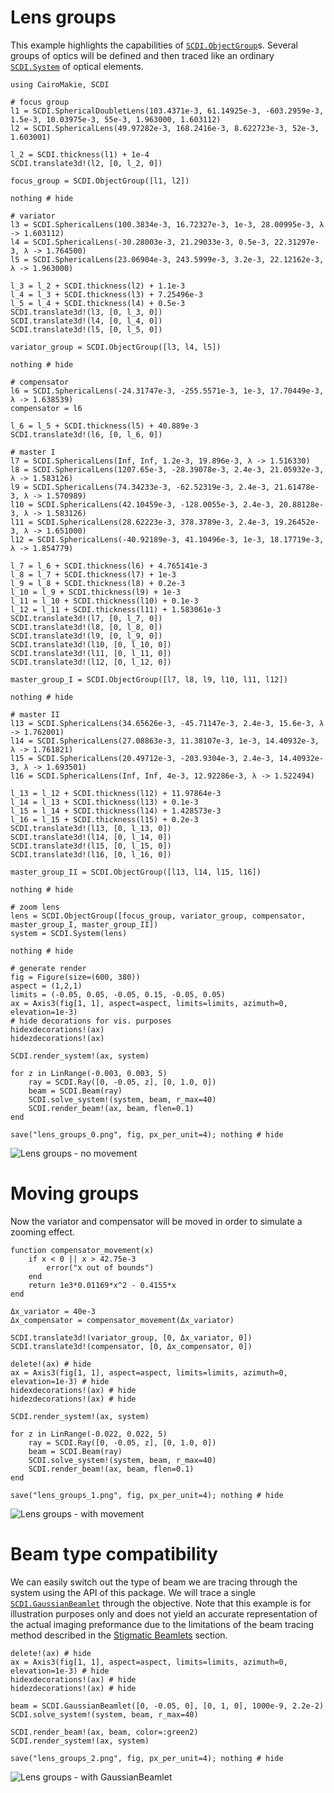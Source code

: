 # Lens groups

This example highlights the capabilities of [`SCDI.ObjectGroup`](@ref)s. Several groups of optics will be defined and then traced like an ordinary [`SCDI.System`](@ref) of optical elements.

```@example focus_lens
using CairoMakie, SCDI

# focus group
l1 = SCDI.SphericalDoubletLens(103.4371e-3, 61.14925e-3, -603.2959e-3, 1.5e-3, 10.03975e-3, 55e-3, 1.963000, 1.603112)
l2 = SCDI.SphericalLens(49.97282e-3, 168.2416e-3, 8.622723e-3, 52e-3, 1.603001)

l_2 = SCDI.thickness(l1) + 1e-4
SCDI.translate3d!(l2, [0, l_2, 0])

focus_group = SCDI.ObjectGroup([l1, l2])

nothing # hide
```

```@example focus_lens
# variator
l3 = SCDI.SphericalLens(100.3834e-3, 16.72327e-3, 1e-3, 28.00995e-3, λ -> 1.603112)
l4 = SCDI.SphericalLens(-30.28003e-3, 21.29033e-3, 0.5e-3, 22.31297e-3, λ -> 1.764500)
l5 = SCDI.SphericalLens(23.06904e-3, 243.5999e-3, 3.2e-3, 22.12162e-3, λ -> 1.963000)

l_3 = l_2 + SCDI.thickness(l2) + 1.1e-3
l_4 = l_3 + SCDI.thickness(l3) + 7.25496e-3
l_5 = l_4 + SCDI.thickness(l4) + 0.5e-3
SCDI.translate3d!(l3, [0, l_3, 0])
SCDI.translate3d!(l4, [0, l_4, 0])
SCDI.translate3d!(l5, [0, l_5, 0])

variator_group = SCDI.ObjectGroup([l3, l4, l5])

nothing # hide
```

```@example focus_lens
# compensator
l6 = SCDI.SphericalLens(-24.31747e-3, -255.5571e-3, 1e-3, 17.70449e-3, λ -> 1.638539)
compensator = l6

l_6 = l_5 + SCDI.thickness(l5) + 40.889e-3
SCDI.translate3d!(l6, [0, l_6, 0])

# master I
l7 = SCDI.SphericalLens(Inf, Inf, 1.2e-3, 19.896e-3, λ -> 1.516330)
l8 = SCDI.SphericalLens(1207.65e-3, -28.39078e-3, 2.4e-3, 21.05932e-3, λ -> 1.583126)
l9 = SCDI.SphericalLens(74.34233e-3, -62.52319e-3, 2.4e-3, 21.61478e-3, λ -> 1.570989)
l10 = SCDI.SphericalLens(42.10459e-3, -128.0055e-3, 2.4e-3, 20.88128e-3, λ -> 1.583126)
l11 = SCDI.SphericalLens(28.62223e-3, 378.3789e-3, 2.4e-3, 19.26452e-3, λ -> 1.651000)
l12 = SCDI.SphericalLens(-40.92189e-3, 41.10496e-3, 1e-3, 18.17719e-3, λ -> 1.854779)

l_7 = l_6 + SCDI.thickness(l6) + 4.765141e-3
l_8 = l_7 + SCDI.thickness(l7) + 1e-3
l_9 = l_8 + SCDI.thickness(l8) + 0.2e-3
l_10 = l_9 + SCDI.thickness(l9) + 1e-3
l_11 = l_10 + SCDI.thickness(l10) + 0.1e-3
l_12 = l_11 + SCDI.thickness(l11) + 1.583061e-3
SCDI.translate3d!(l7, [0, l_7, 0])
SCDI.translate3d!(l8, [0, l_8, 0])
SCDI.translate3d!(l9, [0, l_9, 0])
SCDI.translate3d!(l10, [0, l_10, 0])
SCDI.translate3d!(l11, [0, l_11, 0])
SCDI.translate3d!(l12, [0, l_12, 0])

master_group_I = SCDI.ObjectGroup([l7, l8, l9, l10, l11, l12])

nothing # hide
```

```@example focus_lens
# master II
l13 = SCDI.SphericalLens(34.65626e-3, -45.71147e-3, 2.4e-3, 15.6e-3, λ -> 1.762001)
l14 = SCDI.SphericalLens(27.08863e-3, 11.38107e-3, 1e-3, 14.40932e-3, λ -> 1.761821)
l15 = SCDI.SphericalLens(20.49712e-3, -203.9304e-3, 2.4e-3, 14.40932e-3, λ -> 1.693501)
l16 = SCDI.SphericalLens(Inf, Inf, 4e-3, 12.92286e-3, λ -> 1.522494)

l_13 = l_12 + SCDI.thickness(l12) + 11.97864e-3
l_14 = l_13 + SCDI.thickness(l13) + 0.1e-3
l_15 = l_14 + SCDI.thickness(l14) + 1.428573e-3
l_16 = l_15 + SCDI.thickness(l15) + 0.2e-3
SCDI.translate3d!(l13, [0, l_13, 0])
SCDI.translate3d!(l14, [0, l_14, 0])
SCDI.translate3d!(l15, [0, l_15, 0])
SCDI.translate3d!(l16, [0, l_16, 0])

master_group_II = SCDI.ObjectGroup([l13, l14, l15, l16])

nothing # hide
```

```@example focus_lens
# zoom lens
lens = SCDI.ObjectGroup([focus_group, variator_group, compensator, master_group_I, master_group_II])
system = SCDI.System(lens)

nothing # hide
```

```@example focus_lens
# generate render
fig = Figure(size=(600, 380))
aspect = (1,2,1)
limits = (-0.05, 0.05, -0.05, 0.15, -0.05, 0.05)
ax = Axis3(fig[1, 1], aspect=aspect, limits=limits, azimuth=0, elevation=1e-3)
# hide decorations for vis. purposes
hidexdecorations!(ax)
hidezdecorations!(ax)

SCDI.render_system!(ax, system)

for z in LinRange(-0.003, 0.003, 5)
    ray = SCDI.Ray([0, -0.05, z], [0, 1.0, 0])
    beam = SCDI.Beam(ray)
    SCDI.solve_system!(system, beam, r_max=40)
    SCDI.render_beam!(ax, beam, flen=0.1)
end

save("lens_groups_0.png", fig, px_per_unit=4); nothing # hide
```

![Lens groups - no movement](lens_groups_0.png)

# Moving groups

Now the variator and compensator will be moved in order to simulate a zooming effect.

```@example focus_lens
function compensator_movement(x)
    if x < 0 || x > 42.75e-3
        error("x out of bounds")
    end
    return 1e3*0.01169*x^2 - 0.4155*x
end

Δx_variator = 40e-3
Δx_compensator = compensator_movement(Δx_variator)

SCDI.translate3d!(variator_group, [0, Δx_variator, 0])
SCDI.translate3d!(compensator, [0, Δx_compensator, 0])

delete!(ax) # hide
ax = Axis3(fig[1, 1], aspect=aspect, limits=limits, azimuth=0, elevation=1e-3) # hide
hidexdecorations!(ax) # hide
hidezdecorations!(ax) # hide

SCDI.render_system!(ax, system)

for z in LinRange(-0.022, 0.022, 5)
    ray = SCDI.Ray([0, -0.05, z], [0, 1.0, 0])
    beam = SCDI.Beam(ray)
    SCDI.solve_system!(system, beam, r_max=40)
    SCDI.render_beam!(ax, beam, flen=0.1)
end

save("lens_groups_1.png", fig, px_per_unit=4); nothing # hide
```

![Lens groups - with movement](lens_groups_1.png)

# Beam type compatibility

We can easily switch out the type of beam we are tracing through the system using the API of this package. We will trace a single [`SCDI.GaussianBeamlet`](@ref) through the objective. Note that this example is for illustration purposes only and does not yield an accurate representation of the actual imaging preformance due to the limitations of the beam tracing method described in the [Stigmatic Beamlets](@ref) section.

```@example focus_lens
delete!(ax) # hide
ax = Axis3(fig[1, 1], aspect=aspect, limits=limits, azimuth=0, elevation=1e-3) # hide
hidexdecorations!(ax) # hide
hidezdecorations!(ax) # hide

beam = SCDI.GaussianBeamlet([0, -0.05, 0], [0, 1, 0], 1000e-9, 2.2e-2)
SCDI.solve_system!(system, beam, r_max=40)

SCDI.render_beam!(ax, beam, color=:green2)
SCDI.render_system!(ax, system)

save("lens_groups_2.png", fig, px_per_unit=4); nothing # hide
```

![Lens groups - with GaussianBeamlet](lens_groups_2.png)